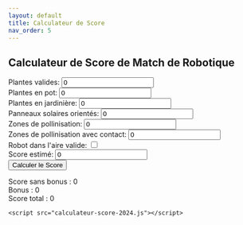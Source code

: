 ```yaml
---
layout: default
title: Calculateur de Score
nav_order: 5
---
```


<html lang="fr">
<head>
    <meta charset="UTF-8">
    <title>Calculateur de Score de Match de Robotique</title>
</head>
<body>
    <h2>Calculateur de Score de Match de Robotique</h2>
    <form id="formScore">
        <label>Plantes valides: <input type="number" id="plantesValides" min="0" value="0"></label><br>
        <label>Plantes en pot: <input type="number" id="plantesEnPot" min="0" value="0"></label><br>
        <label>Plantes en jardinière: <input type="number" id="plantesEnJardiniere" min="0" value="0"></label><br>
        <label>Panneaux solaires orientés: <input type="number" id="panneauxSolaires" min="0" value="0"></label><br>
        <label>Zones de pollinisation: <input type="number" id="zonesPollinisation" min="0" value="0"></label><br>
        <label>Zones de pollinisation avec contact: <input type="number" id="zonesPollinisationAvecContact" min="0" value="0"></label><br>
        <label>Robot dans l'aire valide: <input type="checkbox" id="robotDansAireValide"></label><br>
        <label>Score estimé: <input type="number" id="scoreEstime" min="0" value="0"></label><br>
        <button type="button" onclick="calculerEtAfficherScore()">Calculer le Score</button>
    </form>
    <div id="scoreSansBonus">Score sans bonus : 0</div>
    <div id="bonus">Bonus : 0</div>
    <div id="scoreTotal">Score total : 0</div>


    <script src="calculateur-score-2024.js"></script>
</body>
</html>